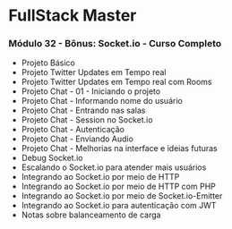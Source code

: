 # FullStack Master

### Módulo 32 - Bônus: Socket.io - Curso Completo
- Projeto Básico
- Projeto Twitter Updates em Tempo real
- Projeto Twitter Updates em Tempo real com Rooms
- Projeto Chat - 01 - Iniciando o projeto
- Projeto Chat - Informando nome do usuário
- Projeto Chat - Entrando nas salas
- Projeto Chat - Session no Socket.io
- Projeto Chat - Autenticação
- Projeto Chat - Enviando Audio
- Projeto Chat - Melhorias na interface e ideias futuras
- Debug Socket.io
- Escalando o Socket.io para atender mais usuários
- Integrando ao Socket.io por meio de HTTP
- Integrando ao Socket.io por meio de HTTP com PHP
- Integrando ao Socket.io por meio de Socket.io-Emitter
- Integrando ao Socket.io para autenticação com JWT
- Notas sobre balanceamento de carga
